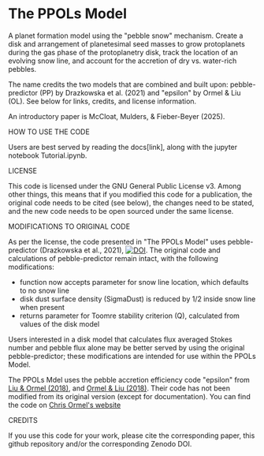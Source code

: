 # The PPOLs Model
A planet formation model using the "pebble snow" mechanism. Create a disk and arrangement of planetesimal seed masses to grow protoplanets during the gas phase of the protoplanetry disk, track the location of an evolving snow line, and account for the accretion of dry vs. water-rich pebbles.

The name credits the two models that are combined and built upon: pebble-predictor (PP) by Drazkowska et al. (2021) and "epsilon" by Ormel & Liu (OL). See below for links, credits, and license information.

An introductory paper is McCloat, Mulders, & Fieber-Beyer (2025).

HOW TO USE THE CODE

Users are best served by reading the docs[link], along with the jupyter notebook Tutorial.ipynb.

LICENSE

This code is licensed under the GNU General Public License v3. Among other things, this means that if you modified this code for a publication, the original code needs to be cited (see below), the changes need to be stated, and the new code needs to be open sourced under the same license.

MODIFICATIONS TO ORIGINAL CODE

As per the license, the code presented in "The PPOLs Model" uses pebble-predictor (Drazkowska et al., 2021), [![DOI](https://zenodo.org/badge/300679267.svg)](https://zenodo.org/badge/latestdoi/300679267). The original code and calculations of pebble-predictor remain intact, with the following modifications:

- function now accepts parameter for snow line location, which defaults to no snow line
- disk dust surface density (SigmaDust) is reduced by 1/2 inside snow line when present
- returns parameter for Toomre stability criterion (Q), calculated from values of the disk model

Users interested in a disk model that calculates flux averaged Stokes number and pebble flux alone may be better served by using the original pebble-predictor; these modifications are intended for use within the PPOLs Model.

The PPOLs Mdel uses the pebble accretion efficiency code "epsilon" from [Liu & Ormel (2018)](https://ui.adsabs.harvard.edu/abs/2018A%26A...615A.138L/abstract), and [Ormel & Liu (2018)](https://ui.adsabs.harvard.edu/abs/2018A%26A...615A.178O/abstract). Their code has not been modified from its original version (except for documentation). You can find the code on [Chris Ormel's website](https://staff.fnwi.uva.nl/c.w.ormel/software.html)

CREDITS

If you use this code for your work, please cite the corresponding paper, this github repository and/or the corresponding Zenodo DOI.